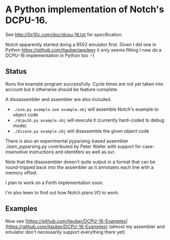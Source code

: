 # A Python implementation of Notch's DCPU-16.

See http://0x10c.com/doc/dcpu-16.txt for specification.

Notch apparently started doing a 6502 emulator first. Given I did one in
Python <https://github.com/jtauber/applepy> it only seems fitting I now
do a DCPU-16 implementation in Python too :-)


## Status

Runs the example program successfully. Cycle times are not yet taken
into account but it otherwise should be feature-complete.

A dissassembler and assembler are also included.

* `./asm.py example.asm example.obj` will assemble Notch's example to object code
* `./dcpu16.py example.obj` will execute it (currently hard-coded to debug mode)
* `./disasm.py example.obj` will disassemble the given object code

There is also an experimental pyparsing-based assembler ./asm_pyparsing.py
contributed by Peter Waller with support for case-insensitive instructions and
identifers as well as `dat`.

Note that the disassembler doesn't quite output in a format that can be
round-tripped back into the assembler as it annotates each line with a
memory offset.

I plan to work on a Forth implementation soon.

I'm also keen to find out how Notch plans I/O to work.


## Examples

Now see [https://github.com/jtauber/DCPU-16-Examples](https://github.com/jtauber/DCPU-16-Examples) (almost my assembler and
emulator don't necessarily support everything there yet)